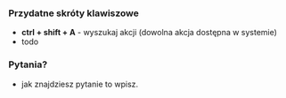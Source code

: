 
### Przydatne skróty klawiszowe

- **ctrl + shift + A** - wyszukaj akcji (dowolna akcja dostępna w systemie)
- todo

### Pytania?

- jak znajdziesz pytanie to wpisz.